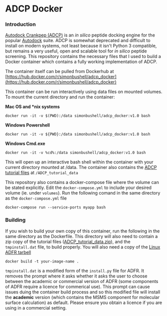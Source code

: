 # ADCP Docker
### Introduction
[Autodock Crankpep (ADCP)](https://ccsb.scripps.edu/adcp/) is an *in silico* peptide docking engine for the popular [Autodock](https://autodock.scripps.edu/) suite. ADCP is somewhat deprecated and difficult to install on modern systems, not least because it isn't Python 3 compatible, but remains a very useful, open and scalable tool for *in silico* peptide screening. This repository contains the necessary files that I used to build a Docker container which contains a fully working implementation of ADCP.

The container itself can be pulled from Dockerhub at [https://hub.docker.com/r/simonbushell/adcp_docker](https://hub.docker.com/r/simonbushell/adcp_docker)

This container can be run interactively using data files on mounted volumes. To mount the current directory and run the container:

**Mac OS and \*nix systems**
```
docker run -it -v $(PWD):/data simonbushell/adcp_docker:v1.0 bash
```

**Windows Powershell**
```
docker run -it -v ${PWD}:/data simonbushell/adcp_docker:v1.0 bash
```

**Windows Cmd.exe**
```
docker run -it -v %cd%:/data simonbushell/adcp_docker:v1.0 bash
```
This will open up an interactive bash shell within the container with your current directory mounted at /data. The container also contains the [ADCP tutorial files](https://ccsb.scripps.edu/adcp/download/1063/) at ```/ADCP_tutorial_data```

This repository also contains a docker-compose file where the volume can be stated explicitly. Edit the ```docker-compose.yml``` to include your desired volume (ie. under ```volumes```). Run the following comand in the same directory as the ```docker-compose.yml``` file
```
docker-compose run --service-ports myapp bash
```

### Building 
If you wish to build your own copy of this container, run the following in the same directory as the Dockerfile. This directory will also need to contain a zip copy of the tutorial files ([ADCP_tutorial_data.zip](https://ccsb.scripps.edu/adcp/download/1063/)), and the ```tmpinstall.dat``` file, to build properly. You will also need a copy of the [Linux ADFR tarbell](https://ccsb.scripps.edu/adfr/download/1038/)
```
docker build -t your-image-name .
```
```tmpinstall.dat``` is a modified form of the ```install.py``` file for ADFR. It removes the prompt where it asks whether it asks the user to choose between the academic or commercial version of ADFR (some components of ADFR require a licence for commerical use). This prompt can cause issues duing the container build process and so this modified file will install the **academic** version (which contains the MSMS component for molecular surface calculation) as default. Please ensure you obtain a licence if you are using in a commercial setting. 
